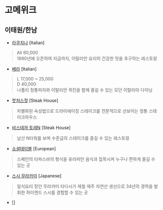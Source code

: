 # 고메위크

## 이태원/한남

* [라쿠치나](https://store.naver.com/restaurants/detail?id=11700873) [Italian]
> All 60,000 <br>
> 1990년에 오픈하여 지금까지, 이탈리안 요리의 건강한 맛을  추구하는 레스토랑

* [베라](https://store.naver.com/restaurants/detail?id=34658718) [Italian]
> L 17,000 ~ 25,000<br>
> D 40,000<br>
> 나폴리 정통피자와 이탈리안 퀴진을 함께 즐길 수 있는  모던 이탈리아 다이닝

* [붓처스컷](https://store.naver.com/restaurants/detail?id=19958049) [Steak House]

> 차별화된 숙성법으로 드라이에이징 스테이크를 전문적으로  선보이는 정통 스테이크하우스

* [비스테까 토레N](https://store.naver.com/restaurants/detail?id=11796537&entry=plt&query=%EB%B9%84%EC%8A%A4%ED%85%8C%EA%B9%8C) [Steak House]
> 남산 N타워를 보며 수준급의 스테이크를 즐길 수 있는 레스토랑

* [소셜테이블](https://store.naver.com/restaurants/detail?id=37253931&entry=plt&query=%EC%86%8C%EC%85%9C%ED%85%8C%EC%9D%B4%EB%B8%94) [European]
> 스페인의 타파스바의 형식을 유러피안 음식과 접목시켜 누구나 편하게 즐길 수 있는 곳

* [스시 무라카미](https://store.naver.com/restaurants/detail?id=834778210&entry=plt&query=%EC%8A%A4%EC%8B%9C%EB%AC%B4%EB%9D%BC%EC%B9%B4%EB%AF%B8) [Japanese]
> 일식요리 장인 무라카미 타다시가 제철 제주 자연산 생선으로 34년의 경력을 발휘한 하이엔드 스시를 경험할 수 있는 곳

* []() []
>

